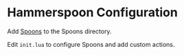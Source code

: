 # Hammerspoon Configuration

Add [Spoons](https://www.hammerspoon.org/Spoons/) to the Spoons directory.

Edit `init.lua` to configure Spoons and add custom actions.
